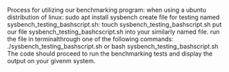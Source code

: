Process for utilizing our benchmarking program:
when using a ubuntu distribution of linux: sudo apt install sysbench
create file for testing named sysbench_testing_bashscript.sh: touch sysbench_testing_bashscript.sh
put our file sysbench_testing_bashcscript.sh into your similarly named file.
run the file in terminalthrough one of the following commands:
./sysbench_testing_bashscript.sh
or
bash sysbench_testing_bashscript.sh
The code should proceed to run the benchmarking tests and display the output on your givenm system.
